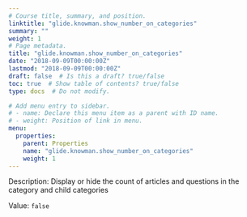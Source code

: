 ```yaml
---
# Course title, summary, and position.
linktitle: "glide.knowman.show_number_on_categories"
summary: ""
weight: 1
# Page metadata.
title: "glide.knowman.show_number_on_categories"
date: "2018-09-09T00:00:00Z"
lastmod: "2018-09-09T00:00:00Z"
draft: false  # Is this a draft? true/false
toc: true  # Show table of contents? true/false
type: docs  # Do not modify.

# Add menu entry to sidebar.
# - name: Declare this menu item as a parent with ID name.
# - weight: Position of link in menu.
menu:
  properties:
    parent: Properties
    name: "glide.knowman.show_number_on_categories"
    weight: 1
---
```


Description: Display or hide the count of articles and questions in the category and child categories


Value: `false`